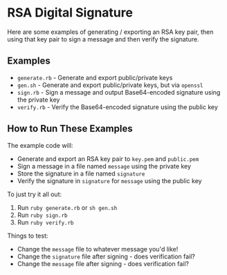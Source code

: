 # RSA Digital Signature 

Here are some examples of generating / exporting an RSA key pair,
then using that key pair to sign a message and then verify the signature.

## Examples

* `generate.rb` - Generate and export public/private keys
* `gen.sh` - Generate and export public/private keys, but via `openssl`
* `sign.rb` - Sign a message and output Base64-encoded signature using the private key
* `verify.rb` - Verify the Base64-encoded signature using the public key

## How to Run These Examples

The example code will:

* Generate and export an RSA key pair to `key.pem` and `public.pem`
* Sign a message in a file named `message` using the private key
* Store the signature in a file named `signature`
* Verify the signature in `signature` for `message` using the public key

To just try it all out:

1. Run `ruby generate.rb` or `sh gen.sh`
1. Run `ruby sign.rb`
1. Run `ruby verify.rb`

Things to test:

* Change the `message` file to whatever message you'd like!
* Change the `signature` file after signing - does verification fail?
* Change the `message` file after signing - does verification fail?
